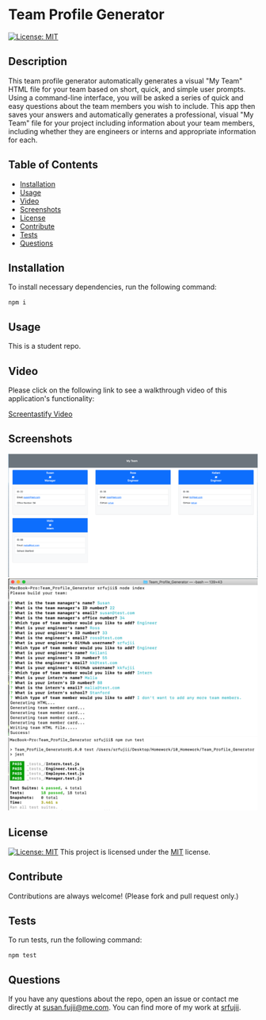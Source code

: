 # Team Profile Generator
  [![License: MIT](https://img.shields.io/badge/License-MIT-yellow.svg)](https://opensource.org/licenses/MIT)

  ## Description

  This team profile generator automatically generates a visual "My Team" HTML file for your team based on short, quick, and simple user prompts. Using a command-line interface, you will be asked a series of quick and easy questions about the team members you wish to include. This app then saves your answers and automatically generates a professional, visual "My Team" file for your project including information about your team members, including whether they are engineers or interns and appropriate information for each.

  ## Table of Contents

  * [Installation](#installation)
  * [Usage](#usage)
  * [Video](#video)
  * [Screenshots](#screenshots)
  * [License](#license)
  * [Contribute](#contribute)
  * [Tests](#tests)
  * [Questions](#questions)
 
  ## Installation

  To install necessary dependencies, run the following command:

  ```
  npm i
  ```

  ## Usage

  This is a student repo.

  ## Video

  Please click on the following link to see a walkthrough video of this application's functionality:

  [Screentastify Video](https://drive.google.com/file/d/1GxQGU23Genje0yPLMYOFLyYvB9F82T9u/view)

  ## Screenshots

  ![Screenshot](./image1.png)
  ![Screenshot](./image2.png)
  ![Screenshot](./image3.png)

  ## License

  [![License: MIT](https://img.shields.io/badge/License-MIT-yellow.svg)](https://opensource.org/licenses/MIT) This project is licensed under the [MIT](https://opensource.org/licenses/MIT) license.

  ## Contribute

  Contributions are always welcome! (Please fork and pull request only.)

  ## Tests

  To run tests, run the following command: 

  ```
  npm test
  ```

  ## Questions

  If you have any questions about the repo, open an issue or contact me directly at susan.fujii@me.com. You can find more of my work at [srfujii](https://github.com/srfujii/).

